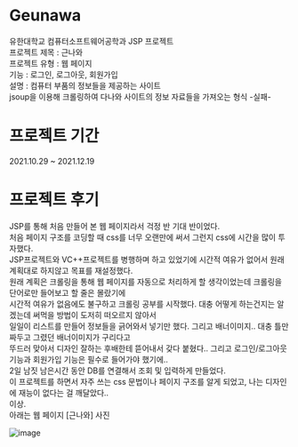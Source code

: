 # Geunawa
유한대학교 컴퓨터소프트웨어공학과 JSP 프로젝트  
프로젝트 제목 : 근나와  
프로젝트 유형 : 웹 페이지  
기능 : 로그인, 로그아웃, 회원가입  
설명 : 컴퓨터 부품의 정보들을 제공하는 사이트  
jsoup을 이용해 크롤링하여 다나와 사이트의 정보 자료들을 가져오는 형식 -실패-  

# 프로젝트 기간  
2021.10.29 ~ 2021.12.19  
  
# 프로젝트 후기  
JSP를 통해 처음 만들어 본 웹 페이지라서 걱정 반 기대 반이었다.  
처음 페이지 구조를 코딩할 때 css를 너무 오랜만에 써서 그런지 css에 시간을 많이 투자했다.  
JSP프로젝트와 VC++프로젝트를 병행하며 하고 있었기에 시간적 여유가 없어서 원래 계획대로 하지않고 목표를 재설정했다.  
원래 계획은 크롤링을 통해 웹 페이지를 자동으로 처리하게 할 생각이었는데 크롤링을 단어로만 들어보고 할 줄은 몰랐기에  
시간적 여유가 없음에도 불구하고 크롤링 공부를 시작했다. 대충 어떻게 하는건지는 알겠는데 써먹을 방법이 도저히 떠오르지 않아서  
일일이 리스트를 만들어 정보들을 긁어와서 넣기만 했다. 그리고 배너이미지.. 대충 틀만 짜두고 그렸던 배너이미지가 구리다고  
뚜드러 맞아서 디자인 잘하는 후배한테 뜯어내서 갖다 붙혔다.. 그리고 로그인/로그아웃 기능과 회원가입 기능은 필수로 들어가야 했기에..  
2일 남짓 남은시간 동안 DB를 연결해서 조회 및 입력하게 만들었다.  
이 프로젝트를 하면서 자주 쓰는 css 문법이나 페이지 구조를 알게 되었고, 나는 디자인에 재능이 없다는 걸 깨달았다..  
이상.  
아래는 웹 페이지 [근나와] 사진  
  
  
![image](https://user-images.githubusercontent.com/67493361/147413062-a6d775b5-30b7-4c4e-b317-3f0b662ed1ed.png)
